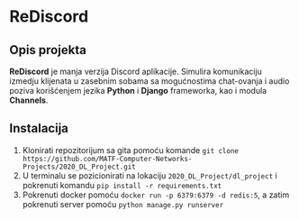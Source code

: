 # ReDiscord

## Opis projekta
**ReDiscord** je manja verzija Discord aplikacije. Simulira komunikaciju izmedju klijenata u zasebnim sobama sa mogućnostima chat-ovanja i audio poziva korišćenjem jezika **Python** i **Django** frameworka, kao i modula **Channels**.

## Instalacija

1. Klonirati repozitorijum sa gita pomoću komande `git clone https://github.com/MATF-Computer-Networks-Projects/2020_DL_Project.git` 
2. U terminalu se pozicionirati na lokaciju `2020_DL_Project/dl_project` i pokrenuti komandu `pip install -r requirements.txt `
3. Pokrenuti docker pomoću `docker run -p 6379:6379 -d redis:5`, a zatim pokrenuti server pomoću `python manage.py runserver`